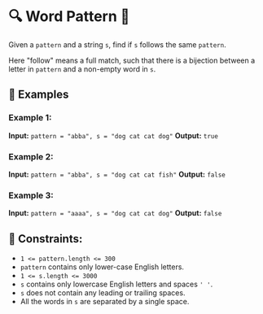 # 🔍 Word Pattern 🧩

Given a `pattern` and a string `s`, find if `s` follows the same `pattern`.

Here "follow" means a full match, such that there is a bijection between a letter in `pattern` and a non-empty word in `s`.

## 🔢 Examples

### Example 1:

**Input:** `pattern = "abba", s = "dog cat cat dog"`
**Output:** `true`

### Example 2:

**Input:** `pattern = "abba", s = "dog cat cat fish"`
**Output:** `false`

### Example 3:

**Input:** `pattern = "aaaa", s = "dog cat cat dog"`
**Output:** `false`

## 📜 Constraints:

- `1 <= pattern.length <= 300`
- `pattern` contains only lower-case English letters.
- `1 <= s.length <= 3000`
- `s` contains only lowercase English letters and spaces `' '`.
- `s` does not contain any leading or trailing spaces.
- All the words in `s` are separated by a single space.